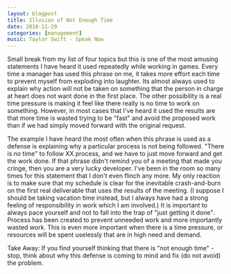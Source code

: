 ```yaml
---
layout: blogpost
title: Illusion of Not Enough Time
date: 2010-11-29
categories: [management]
music: Taylor Swift - Speak Now
---
```

Small break from my list of four topics but this is one of the most amusing statements I have heard it used repeatedly while working in games. Every time a manager has used this phrase on me, it takes more effort each time to prevent myself from exploding into laughter. Its almost always used to explain why action will not be taken on something that the person in charge at heart does not want done in the first place. The other possibility is a real time pressure is making it feel like there really is no time to work on something. However, in most cases that I've heard it used the results are that more time is wasted trying to be "fast" and avoid the proposed work than if we had simply moved forward with the original request.

The example I have heard the most often when this phrase is used as a defense is explaining why a particular process is not being followed. "There is no time" to follow XX process, and we have to just move forward and get the work done. If that phrase didn't remind you of a meeting that made you cringe, then you are a very lucky developer. I've been in the room so many times for this statement that I don't even flinch any more. My only reaction is to make sure that my schedule is clear for the inevitable crash-and-burn on the first real deliverable that uses the results of the meeting. (I suppose I should be taking vacation time instead, but I always have had a strong feeling of responsibility in work which I am involved.) It is important to always pace yourself and not to fall into the trap of "just getting it done". Process has been created to prevent unneeded work and more importantly wasted work. This is even more important when there is a time pressure, or resources will be spent uselessly that are in high need and demand.

Take Away: If you find yourself thinking that there is "not enough time" - stop, think about why this defense is coming to mind and fix (do not avoid) the problem.
